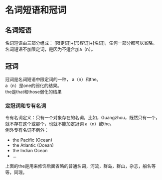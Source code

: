 # 名词短语和冠词

## 名词短语

名词短语由三部分组成： [限定词]+[形容词]+[名词]，任何一部分都可以省略。
名词短语不加限定词，是因为不适合加a（n）。

## 冠词

冠词是名词短语中限定词的一种， a（n）和the。  
a（n）是one的弱化的结果。  
the是that和those弱化的结果

### 定冠词和专有名词
专有名词定义：只有一个对象存在的名词，比如，Guangzhou，既然只有一个，就不存在这个或那个，也就不能加定冠词 a（n）或the。  
例外专有名词不例外： 
- the Pacific (Ocean)  
- the Atlantic (Ocean)
- the Indian Ocean
- ...  

上面的the是用来修饰后面省略的普通名词，河流，群岛，群山，杂志，船名等等，同理。  
